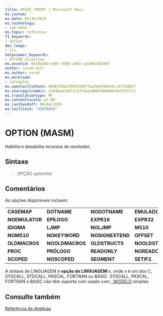 ```yaml
---
title: OPÇÃO (MASM) | Microsoft Docs
ms.custom: ''
ms.date: 08/30/2018
ms.technology:
- cpp-masm
ms.topic: reference
f1_keywords:
- option
dev_langs:
- C++
helpviewer_keywords:
- OPTION directive
ms.assetid: 8e10dabd-e36f-4586-ab01-ada96736b0bd
author: corob-msft
ms.author: corob
ms.workload:
- cplusplus
ms.openlocfilehash: 09db749baf09525957faaf8af99434cc9775d0e7
ms.sourcegitcommit: a7046aac86f1c83faba1088c80698474e25fe7c3
ms.translationtype: MT
ms.contentlocale: pt-BR
ms.lasthandoff: 09/04/2018
ms.locfileid: "43678039"
---
```

# <a name="option-masm"></a>OPTION (MASM)

Habilita e desabilita recursos do montador.

## <a name="syntax"></a>Sintaxe

> OPÇÃO *optionlist*

## <a name="remarks"></a>Comentários

As opções disponíveis incluem:

|||||
|-|-|-|-|
|**CASEMAP**|**DOTNAME**|**NODOTNAME**|**EMULADOR**|
|**NOEMULATOR**|**EPÍLOGO**|**EXPR16**|**EXPR32**|
|**IDIOMA**|**LJMP**|**NOLJMP**|**M510**|
|**NOM510**|**NOKEYWORD**|**NOSIGNEXTEND**|**OFFSET**|
|**OLDMACROS**|**NOOLDMACROS**|**OLDSTRUCTS**|**NOOLDSTRUCTS**|
|**PROC**|**PRÓLOGO**|**READONLY**|**NOREADONLY**|
|**SCOPED**|**NOSCOPED**|**SEGMENT**|**SETIF2**.|

A sintaxe de LINGUAGEM é **opção de LINGUAGEM:**<em>x</em>, onde *x* é um dos C, SYSCALL, STDCALL, PASCAL, FORTRAN ou BASIC.  SYSCALL, PASCAL, FORTRAN e BASIC não têm suporte com usado com [. MODELO](../../assembler/masm/dot-model.md) simples.

## <a name="see-also"></a>Consulte também

[Referência de diretivas](../../assembler/masm/directives-reference.md)<br/>